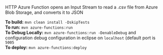 HTTP Azure Function opens an Input Stream to read a .csv file from Azure Blob Storage, and converts it to JSON

**To build:** `mvn clean install -DskipTests`  <br />
**To run:** `mvn azure-functions:run` <br />
**To Debug Locally:** `mvn azure-functions:run -DenableDebug` and configuration debug configuration in eclipse on `localhost` (default port is `5005` <br />
**To deploy:** `mvn azure-functions:deploy` <br />
